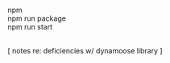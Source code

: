 npm
<br />
npm run package
<br />
npm run start

<br />
[ notes re: deficiencies w/ dynamoose library ]
